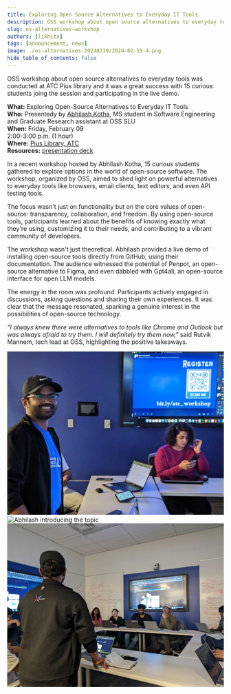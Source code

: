```yaml
---
title: Exploring Open-Source Alternatives to Everyday IT Tools
description: OSS workshop about open source alternatives to everyday tools was conducted at ATC Pius library and it was a great success with 15 curious students joing the session and participating in the live demo.
slug: os-alternatives-workshop
authors: [likhita]
tags: [announcement, news]
image: ./os-alternatives-20240219/2024-02-19-4.png
hide_table_of_contents: false   
---
```


OSS workshop about open source alternatives to everyday tools was conducted at ATC Pius library and it was a great success with 15 curious students joing the session and participating in the live demo. 

<!--truncate-->

**What:** Exploring Open-Source Alternatives to Everyday IT Tools<br/>
**Who:** Presentedy by [Abhilash Kotha](https://yashb196.github.io/yashb196/), MS student in Software Engineering and Graduate Research assistant at OSS SLU<br/>
**When:** Friday, February 09<br/>
  2:00-3:00 p.m. (1 hour)<br/>
**Where:** [Pius Library, ATC](https://www.slu.edu/library/services/academic-technology-commons/index.php)<br/>
**Resources:** [presentation deck](https://drive.google.com/file/d/1fNDAjl_kqJNfBmhCYkUlR2NOnjWYzf6r/view?usp=sharing)

In a recent workshop hosted by Abhilash Kotha, 15 curious students gathered to explore options in the world of open-source software. The workshop, organized by OSS, aimed to shed light on powerful alternatives to everyday tools like browsers, email clients, text editors, and even API testing tools.

The focus wasn't just on functionality but on the core values of open-source: transparency, collaboration, and freedom. By using open-source tools, participants learned about the benefits of knowing exactly what they're using, customizing it to their needs, and contributing to a vibrant community of developers.

The workshop wasn't just theoretical. Abhilash provided a live demo of installing open-source tools directly from GitHub, using their documentation. The audience witnessed the potential of Penpot, an open-source alternative to Figma, and even dabbled with Gpt4all, an open-source interface for open LLM models.

The energy in the room was profound. Participants actively engaged in discussions, asking questions and sharing their own experiences. It was clear that the message resonated, sparking a genuine interest in the possibilities of open-source technology.

<i>"I always knew there were alternatives to tools like Chrome and Outlook but was always afraid to try them. I will definitely try them now,"</i> said Rutvik Mannem, tech lead at OSS, highlighting the positive takeaways.


![Abhilash looking at the camera while the participants are registering for the event](os-alternatives-20240219/20240209_1.jpeg)
![Abhilash introducing the topic](os-alternatives-20240219/20240209_2.jpg)
![Abhilash giving a demo on Penpot](os-alternatives-20240219/20240209_3.jpg)